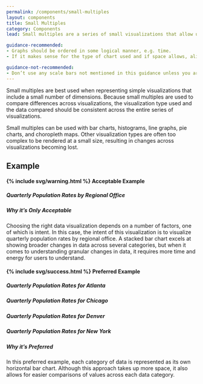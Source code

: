 ```yaml
---
permalink: /components/small-multiples
layout: components
title: Small Multiples
category: Components
lead: Small multiples are a series of small visualizations that allow users to simply and quickly interpret changes across each visualization.

guidance-recommended:
- Graphs should be ordered in some logical manner, e.g. time.
- If it makes sense for the type of chart used and if space allows, align the charts in a single row or column so that the viewer can make comparisons along a single baseline.

guidance-not-recommended:
- Don’t use any scale bars not mentioned in this guidance unless you are an expert cartographer.
---
```

<p>
  Small multiples are best used when representing simple visualizations that include a small number of dimensions. Because small multiples are used to compare differences across visualizations, the visualization type used and the data compared should be consistent across the entire series of visualizations.
</p>
<p>
  Small multiples can be used with bar charts, histograms, line graphs, pie charts, and choropleth maps. Other visualization types are often too complex to be rendered at a small size, resulting in changes across visualizations becoming lost.
</p>
<h2>Example</h2>
<div class="clearfix component-examples">
  <div class="usa-chart-card example-side-by-side">
    <h4>{% include svg/warning.html %} Acceptable Example</h4>
    <div>
      <h5 class="usa-chart-title">Quarterly Population Rates by Regional Office</h5>
      <canvas id="sm-chart-bar-stacked"></canvas>
    </div>
    <h5 class="usa-color-heading">Why it’s Only Acceptable</h5>
    <p>
      Choosing the right data visualization depends on a number of factors, one
      of which is intent. In this case, the intent of this visualization is to
      visualize quarterly population rates by regional office. A stacked bar
      chart excels at showing broader changes in data across several categories,
      but when it comes to understanding granular changes in data, it requires
      more time and energy for users to understand.
    </p>
  </div>
  <div class="usa-chart-card example-side-by-side">
    <h4>{% include svg/success.html %} Preferred Example</h4>
    <div>
      <div class="small-multiple-examples clearfix">
        <div class="sm-example-container">
          <h5 class="usa-chart-title">Quarterly Population Rates for Atlanta</h5>
          <canvas id="sm-chart-bar-q1"></canvas>
        </div>
        <div class="sm-example-container">
          <h5 class="usa-chart-title">Quarterly Population Rates for Chicago</h5>
          <canvas id="sm-chart-bar-q2"></canvas>
        </div>
        <div class="sm-example-container">
          <h5 class="usa-chart-title">Quarterly Population Rates for Denver</h5>
          <canvas id="sm-chart-bar-q3"></canvas>
        </div>
        <div class="sm-example-container">
          <h5 class="usa-chart-title">Quarterly Population Rates for New York</h5>
          <canvas id="sm-chart-bar-q4"></canvas>
        </div>
      </div>
    </div>
    <h5 class="usa-color-heading">Why it’s Preferred</h5>
    <p>
      In this preferred example, each category of data is represented as its own
      horizontal bar chart. Although this approach takes up more space, it also
      allows for easier comparisons of values across each data category.
    </p>
  </div>
</div>